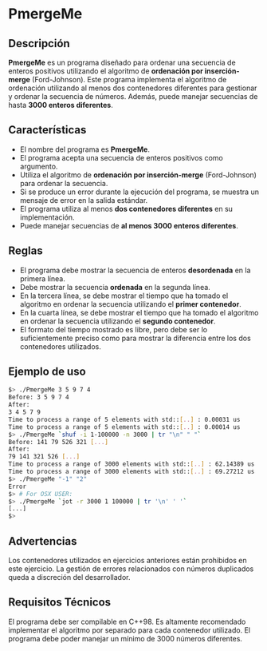 # PmergeMe

## Descripción

**PmergeMe** es un programa diseñado para ordenar una secuencia de enteros positivos utilizando el algoritmo de **ordenación por inserción-merge** (Ford-Johnson). Este programa implementa el algoritmo de ordenación utilizando al menos dos contenedores diferentes para gestionar y ordenar la secuencia de números. Además, puede manejar secuencias de hasta **3000 enteros diferentes**.

## Características

- El nombre del programa es **PmergeMe**.
- El programa acepta una secuencia de enteros positivos como argumento.
- Utiliza el algoritmo de **ordenación por inserción-merge** (Ford-Johnson) para ordenar la secuencia.
- Si se produce un error durante la ejecución del programa, se muestra un mensaje de error en la salida estándar.
- El programa utiliza al menos **dos contenedores diferentes** en su implementación.
- Puede manejar secuencias de **al menos 3000 enteros diferentes**.

## Reglas

- El programa debe mostrar la secuencia de enteros **desordenada** en la primera línea.
- Debe mostrar la secuencia **ordenada** en la segunda línea.
- En la tercera línea, se debe mostrar el tiempo que ha tomado el algoritmo en ordenar la secuencia utilizando el **primer contenedor**.
- En la cuarta línea, se debe mostrar el tiempo que ha tomado el algoritmo en ordenar la secuencia utilizando el **segundo contenedor**.
- El formato del tiempo mostrado es libre, pero debe ser lo suficientemente preciso como para mostrar la diferencia entre los dos contenedores utilizados.

## Ejemplo de uso

```bash
$> ./PmergeMe 3 5 9 7 4
Before: 3 5 9 7 4
After:
3 4 5 7 9
Time to process a range of 5 elements with std::[..] : 0.00031 us
Time to process a range of 5 elements with std::[..] : 0.00014 us
$> ./PmergeMe `shuf -i 1-100000 -n 3000 | tr "\n" " "`
Before: 141 79 526 321 [...]
After:
79 141 321 526 [...]
Time to process a range of 3000 elements with std::[..] : 62.14389 us
Time to process a range of 3000 elements with std::[..] : 69.27212 us
$> ./PmergeMe "-1" "2"
Error
$> # For OSX USER:
$> ./PmergeMe `jot -r 3000 1 100000 | tr '\n' ' '`
[...]
$>
```
## Advertencias

Los contenedores utilizados en ejercicios anteriores están prohibidos en este ejercicio.
La gestión de errores relacionados con números duplicados queda a discreción del desarrollador.

## Requisitos Técnicos

El programa debe ser compilable en C++98.
Es altamente recomendado implementar el algoritmo por separado para cada contenedor utilizado.
El programa debe poder manejar un mínimo de 3000 números diferentes.
